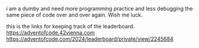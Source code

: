 i am a dumby and need more programming practice and less debugging the same piece of code over and over again. Wish me luck.


this is the links for keeping track of the leaderboard.
https://adventofcode.42vienna.com
https://adventofcode.com/2024/leaderboard/private/view/2245684
